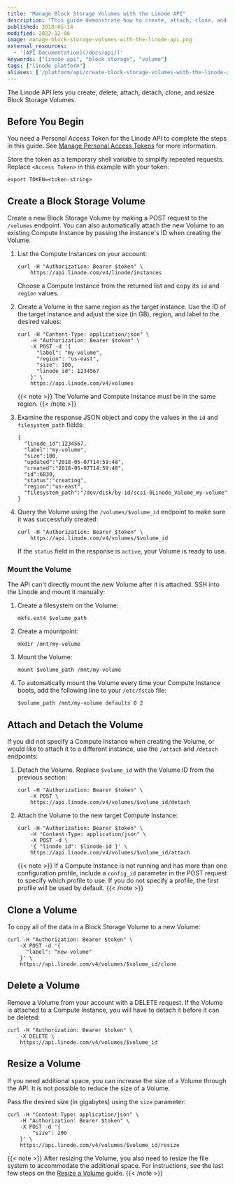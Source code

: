 ```yaml
---
title: "Manage Block Storage Volumes with the Linode API"
description: "This guide demonstrate how to create, attach, clone, and resize Volumes using the Linode API."
published: 2018-05-14
modified: 2022-12-06
image: manage-block-storage-volumes-with-the-linode-api.png
external_resources:
  - '[API Documentation](/docs/api/)'
keywords: ["linode api", "block storage", "volume"]
tags: ["linode platform"]
aliases: ['/platform/api/create-block-storage-volumes-with-the-linode-api/','/guides/create-block-storage-volumes-with-the-linode-api/','/products/tools/api/guides/block-storage/']
---
```


The Linode API lets you create, delete, attach, detach, clone, and resize Block Storage Volumes.

## Before You Begin

You need a Personal Access Token for the Linode API to complete the steps in this guide. See [Manage Personal Access Tokens](/docs/products/platform/accounts/guides/manage-api-tokens/#create-an-api-token) for more information.

Store the token as a temporary shell variable to simplify repeated requests. Replace `<Access Token>` in this example with your token:

```command
export TOKEN=<token-string>
```

## Create a Block Storage Volume

Create a new Block Storage Volume by making a POST request to the `/volumes` endpoint. You can also automatically attach the new Volume to an existing Compute Instance by passing the instance's ID when creating the Volume.

1. List the Compute Instances on your account:

    ```command
    curl -H "Authorization: Bearer $token" \
        https://api.linode.com/v4/linode/instances
    ```

    Choose a Compute Instance from the returned list and copy its `id` and `region` values.

1. Create a Volume in the same region as the target instance. Use the ID of the target instance and adjust the size (in GB), region, and label to the desired values:

    ```command
    curl -H "Content-Type: application/json" \
        -H "Authorization: Bearer $token" \
        -X POST -d '{
          "label": "my-volume",
          "region": "us-east",
          "size": 100,
          "linode_id": 1234567
        }' \
        https://api.linode.com/v4/volumes
    ```

    {{< note >}}
    The Volume and Compute Instance must be in the same region.
    {{< /note >}}

1. Examine the response JSON object and copy the values in the `id` and `filesystem_path` fields:

    ```file {lang="json"}
    {
      "linode_id":1234567,
      "label":"my-volume",
      "size":100,
      "updated":"2018-05-07T14:59:48",
      "created":"2018-05-07T14:59:48",
      "id":6830,
      "status":"creating",
      "region":"us-east",
      "filesystem_path":"/dev/disk/by-id/scsi-0Linode_Volume_my-volume"
    }
    ```

1. Query the Volume using the `/volumes/$volume_id` endpoint to make sure it was successfully created:

    ```command
    curl -H "Authorization: Bearer $token" \
        https://api.linode.com/v4/volumes/$volume_id
    ```

    If the `status` field in the response is `active`, your Volume is ready to use.

### Mount the Volume

The API can't directly mount the new Volume after it is attached. SSH into the Linode and mount it manually:

1. Create a filesystem on the Volume:

    ```command
    mkfs.ext4 $volume_path
    ```

1. Create a mountpoint:

    ```command
    mkdir /mnt/my-volume
    ```

1. Mount the Volume:

    ```command
    mount $volume_path /mnt/my-volume
    ```

1. To automatically mount the Volume every time your Compute Instance boots, add the following line to your `/etc/fstab` file:

    ```file {title="/etc/fstab"}
    $volume_path /mnt/my-volume defaults 0 2
    ```

## Attach and Detach the Volume

If you did not specify a Compute Instance when creating the Volume, or would like to attach it to a different instance, use the `/attach` and `/detach` endpoints:

1. Detach the Volume. Replace `$volume_id` with the Volume ID from the previous section:

    ```command
    curl -H "Authorization: Bearer $token" \
        -X POST \
        https://api.linode.com/v4/volumes/$volume_id/detach
    ```

1. Attach the Volume to the new target Compute Instance:

    ```command
    curl -H "Authorization: Bearer $token" \
        -H "Content-Type: application/json" \
        -X POST -d \
        '{ "linode_id": $linode-id }' \
        https://api.linode.com/v4/volumes/$volume_id/attach
    ```

    {{< note >}}
    If a Compute Instance is not running and has more than one configuration profile, include a `config_id` parameter in the POST request to specify which profile to use. If you do not specify a profile, the first profile will be used by default.
    {{< /note >}}

## Clone a Volume

To copy all of the data in a Block Storage Volume to a new Volume:

```command
curl -H "Authorization: Bearer $token" \
    -X POST -d '{
      "label": "new-volume"
    }' \
    https://api.linode.com/v4/volumes/$volume_id/clone
```

## Delete a Volume

Remove a Volume from your account with a DELETE request. If the Volume is attached to a Compute Instance, you will have to detach it before it can be deleted:

```command
curl -H "Authorization: Bearer $token" \
    -X DELETE \
    https://api.linode.com/v4/volumes/$volume_id
```

## Resize a Volume

If you need additional space, you can increase the size of a Volume through the API. It is not possible to reduce the size of a Volume.

Pass the desired size (in gigabytes) using the `size` parameter:

```command
curl -H "Content-Type: application/json" \
    -H "Authorization: Bearer $token" \
    -X POST -d '{
        "size": 200
    }' \
    https://api.linode.com/v4/volumes/$volume_id/resize
```

{{< note >}}
After resizing the Volume, you also need to resize the file system to accommodate the additional space. For instructions, see the last few steps on the [Resize a Volume](/docs/products/storage/block-storage/guides/resize-volume/) guide.
{{< /note >}}